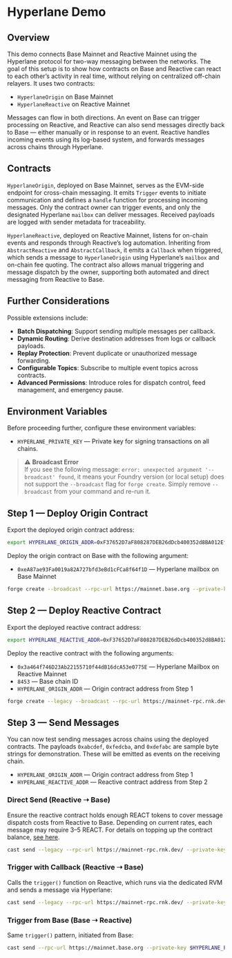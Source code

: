 # Hyperlane Demo

## Overview

This demo connects Base Mainnet and Reactive Mainnet using the Hyperlane protocol for two-way messaging between the networks. The goal of this setup is to show how contracts on Base and Reactive can react to each other’s activity in real time, without relying on centralized off-chain relayers. It uses two contracts:

* `HyperlaneOrigin` on Base Mainnet
* `HyperlaneReactive` on Reactive Mainnet

Messages can flow in both directions. An event on Base can trigger processing on Reactive, and Reactive can also send messages directly back to Base — either manually or in response to an event. Reactive handles incoming events using its log-based system, and forwards messages across chains through Hyperlane.

## Contracts

`HyperlaneOrigin`, deployed on Base Mainnet, serves as the EVM-side endpoint for cross-chain messaging. It emits `Trigger` events to initiate communication and defines a `handle` function for processing incoming messages. Only the contract owner can trigger events, and only the designated Hyperlane `mailbox` can deliver messages. Received payloads are logged with sender metadata for traceability.

`HyperlaneReactive`, deployed on Reactive Mainnet, listens for on-chain events and responds through Reactive’s log automation. Inheriting from `AbstractReactive` and `AbstractCallback`, it emits a `Callback` when triggered, which sends a message to `HyperlaneOrigin` using Hyperlane’s `mailbox` and on-chain fee quoting. The contract also allows manual triggering and message dispatch by the owner, supporting both automated and direct messaging from Reactive to Base.

## Further Considerations

Possible extensions include:

* **Batch Dispatching**: Support sending multiple messages per callback.
* **Dynamic Routing**: Derive destination addresses from logs or callback payloads.
* **Replay Protection**: Prevent duplicate or unauthorized message forwarding.
* **Configurable Topics**: Subscribe to multiple event topics across contracts.
* **Advanced Permissions**: Introduce roles for dispatch control, feed management, and emergency pause.

## Environment Variables

Before proceeding further, configure these environment variables:

* `HYPERLANE_PRIVATE_KEY` — Private key for signing transactions on all chains.

> ⚠️ **Broadcast Error**  
> If you see the following message: `error: unexpected argument '--broadcast' found`, it means your Foundry version (or local setup) does not support the `--broadcast` flag for `forge create`. Simply remove `--broadcast` from your command and re-run it.

## Step 1 — Deploy Origin Contract

Export the deployed origin contract address:

```bash
export HYPERLANE_ORIGIN_ADDR=0xF37652D7aF808287DEB26dDcb400352d8BA012Ef
```

Deploy the origin contract on Base with the following argument:

- `0xeA87ae93Fa0019a82A727bfd3eBd1cFCa8f64f1D` — Hyperlane mailbox on Base Mainnet

```bash
forge create --broadcast --rpc-url https://mainnet.base.org --private-key $HYPERLANE_PRIVATE_KEY src/demos/hyperlane/HyperlaneOrigin.sol:HyperlaneOrigin --constructor-args 0xeA87ae93Fa0019a82A727bfd3eBd1cFCa8f64f1D
```

## Step 2 — Deploy Reactive Contract

Export the deployed reactive contract address:

```bash
export HYPERLANE_REACTIVE_ADDR=0xF37652D7aF808287DEB26dDcb400352d8BA012Ef
```

Deploy the reactive contract with the following arguments:

- `0x3a464f746D23Ab22155710f44dB16dcA53e0775E` — Hyperlane Mailbox on Reactive Mainnet
- `8453` — Base chain ID
- `HYPERLANE_ORIGIN_ADDR` — Origin contract address from Step 1

```bash
forge create --legacy --broadcast --rpc-url https://mainnet-rpc.rnk.dev/ --private-key $HYPERLANE_PRIVATE_KEY src/demos/hyperlane/HyperlaneReactive.sol:HyperlaneReactive --value 0.2ether --constructor-args 0x3a464f746D23Ab22155710f44dB16dcA53e0775E 8453 $HYPERLANE_ORIGIN_ADDR
```

## Step 3 — Send Messages

You can now test sending messages across chains using the deployed contracts. The payloads `0xabcdef`, `0xfedcba`, and `0xdefabc` are sample byte strings for demonstration. These will be emitted as events on the receiving chain.

- `HYPERLANE_ORIGIN_ADDR` — Origin contract address from Step 1
- `HYPERLANE_REACTIVE_ADDR` — Reactive contract address from Step 2

### Direct Send (Reactive ➝ Base)

Ensure the reactive contract holds enough REACT tokens to cover message dispatch costs from Reactive to Base. Depending on current rates, each message may require 3–5 REACT. For details on topping up the contract balance, [see here](https://dev.reactive.network/economy#direct-transfers).

```bash
cast send --legacy --rpc-url https://mainnet-rpc.rnk.dev/ --private-key $HYPERLANE_PRIVATE_KEY $HYPERLANE_REACTIVE_ADDR "send(bytes)" 0xabcdef
```

### Trigger with Callback (Reactive ➝ Base)

Calls the `trigger()` function on Reactive, which runs via the dedicated RVM and sends a message via Hyperlane:

```bash
cast send --legacy --rpc-url https://mainnet-rpc.rnk.dev/ --private-key $HYPERLANE_PRIVATE_KEY $HYPERLANE_REACTIVE_ADDR "trigger(bytes)" 0xfedcba
```

### Trigger from Base (Base ➝ Reactive)

Same `trigger()` pattern, initiated from Base:

```bash
cast send --rpc-url https://mainnet.base.org --private-key $HYPERLANE_PRIVATE_KEY $HYPERLANE_ORIGIN_ADDR "trigger(bytes)" 0xdefabc
```
